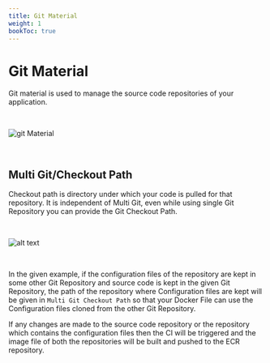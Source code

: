 ```yaml
---
title: Git Material
weight: 1
bookToc: true
---
```


# Git Material
Git material is used to manage the source code repositories of your application.

&nbsp;&nbsp;

![git Material](../../git_materia1.jpg "Adding multiple git materials")

&nbsp;&nbsp;

## Multi Git/Checkout Path

Checkout path is directory under which your code is pulled for that repository. It is independent of Multi Git, even while using single Git Repository you can provide the Git Checkout Path.

&nbsp;&nbsp;

![alt text](../../git_material2.jpg "Adding multiple git materials")

&nbsp;&nbsp;

In the given example, if the configuration files of the repository are kept in some other Git Repository and source code is kept in the given Git Repository, the path of the repository where Configuration files are kept will be given in `Multi Git Checkout Path` so that your Docker File can use the Configuration files cloned from the other Git Repository.


If any changes are made to the source code repository or the repository which contains the configuration files then the CI will be triggered and the image file of both the repositories will be built and pushed to the ECR repository.



